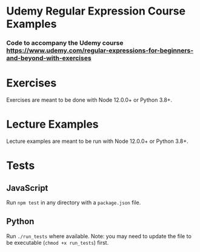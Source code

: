 # Udemy Regular Expression Course Examples
### Code to accompany the Udemy course https://www.udemy.com/regular-expressions-for-beginners-and-beyond-with-exercises

# Exercises
Exercises are meant to be done with Node 12.0.0+ or Python 3.8+. 

# Lecture Examples
Lecture examples are meant to be run with Node 12.0.0+ or Python 3.8+.

# Tests
## JavaScript
Run `npm test` in any directory with a `package.json` file.
## Python
Run `./run_tests` where available. Note: you may need to update the file to be executable (`chmod +x run_tests`) first.
